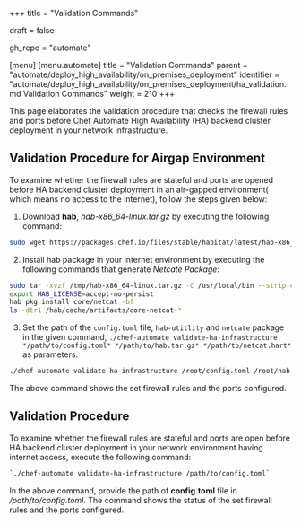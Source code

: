 +++
title = "Validation Commands"

draft = false

gh_repo = "automate"

[menu]
  [menu.automate]
    title = "Validation Commands"
    parent = "automate/deploy_high_availability/on_premises_deployment"
    identifier = "automate/deploy_high_availability/on_premises_deployment/ha_validation.md Validation Commands"
    weight = 210
+++

This page elaborates the validation procedure that checks the firewall rules and ports before Chef Automate High Availability (HA) backend cluster deployment in your network infrastructure.

## Validation Procedure for Airgap Environment

To examine whether the firewall rules are stateful and ports are opened before HA backend cluster deployment in an air-gapped environment( which means no access to the internet), follow the steps given below:

1. Download **hab**, *hab-x86_64-linux.tar.gz* by executing the following command:

```bash
sudo wget https://packages.chef.io/files/stable/habitat/latest/hab-x86_64-linux.tar.gz
```

2. Install hab package in your internet environment by executing the following commands that generate *Netcate Package*:

```bash
sudo tar -xvzf /tmp/hab-x86_64-linux.tar.gz -C /usr/local/bin --strip-components 1
export HAB_LICENSE=accept-no-persist
hab pkg install core/netcat -bf
ls -dtr1 /hab/cache/artifacts/core-netcat-*
```

3. Set the path of the `config.toml` file, `hab-utitlity` and `netcate` package in the given command, `./chef-automate validate-ha-infrastructure */path/to/config.toml* */path/to/hab.tar.gz* */path/to/netcat.hart*` as parameters.

```bash
./chef-automate validate-ha-infrastructure /root/config.toml /root/hab-x86_64-linux.tar.gz /hab/cache/artifact/core-netcat-<version>.hart
```

The above command shows the set firewall rules and the ports configured.

## Validation Procedure

To examine whether the firewall rules are stateful and ports are open before HA backend cluster deployment in your network environment having internet access, execute the following command:

```bash
`./chef-automate validate-ha-infrastructure /path/to/config.toml`
```

In the above command, provide the path of **config.toml** file in */path/to/config.toml*. The command shows the status of the set firewall rules and the ports configured.
